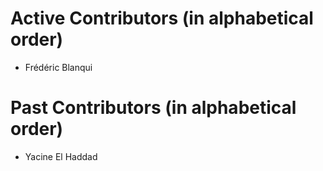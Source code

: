 Active Contributors (in alphabetical order)
===========================================

- Frédéric Blanqui

Past Contributors (in alphabetical order)
=========================================

- Yacine El Haddad
